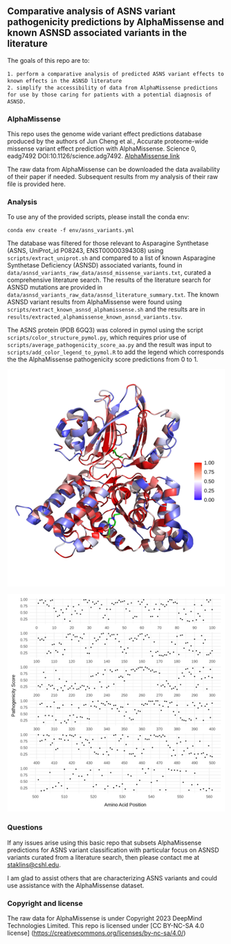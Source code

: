 ## Comparative analysis of ASNS variant pathogenicity predictions by AlphaMissense and known ASNSD associated variants in the literature

The goals of this repo are to:

    1. perform a comparative analysis of predicted ASNS variant effects to known effects in the ASNSD literature
    2. simplify the accessibility of data from AlphaMissense predictions for use by those caring for patients with a potential diagnosis of ASNSD.

### AlphaMissense

This repo uses the genome wide variant effect predictions database produced by the authors of Jun Cheng et al., Accurate proteome-wide missense variant effect prediction with AlphaMissense. Science 0, eadg7492 DOI:10.1126/science.adg7492. [AlphaMissense link](https://www.science.org/doi/10.1126/science.adg7492)

The raw data from AlphaMissense can be downloaded the data availability of their paper if needed. Subsequent results from my analysis of their raw file is provided here.

### Analysis

To use any of the provided scripts, please install the conda env:
```
conda env create -f env/asns_variants.yml
```

The database was filtered for those relevant to Asparagine Synthetase (ASNS, UniProt_id P08243, ENST00000394308) using `scripts/extract_uniprot.sh` and compared to a list of known Asparagine Synthetase Deficiency (ASNSD) associated variants, found in `data/asnsd_variants_raw_data/asnsd_missense_variants.txt`, curated a comprehensive literature search. The results of the literature search for ASNSD mutations are provided in `data/asnsd_variants_raw_data/asnsd_literature_summary.txt`. The known ASNSD variant results from AlphaMissense were found using `scripts/extract_known_asnsd_alphamissense.sh` and the results are in `results/extracted_alphamissense_known_asnsd_variants.tsv`.

The ASNS protein (PDB 6GQ3) was colored in pymol using the script `scripts/color_structure_pymol.py`, which requires prior use of `scripts/average_pathogenicity_score_aa.py` and the result was input to `scripts/add_color_legend_to_pymol.R` to add the legend which corresponds the the AlphaMissense pathogenicity score predictions from 0 to 1.

![Alt text](/results/color_asns_structure/pathogenic_colored_asns_legend.png?raw=true "ASNS protein structure with amino acids colored by the average AlphaMissense pathogenicity score")

![Alt text](/results/plot_aminoacid_pathogenicity_score.png?raw=true "Average AlphaMissense pathogenicity score by amino acid position")


### Questions

If any issues arise using this basic repo that subsets AlphaMissense predictions for ASNS variant classification with particular focus on ASNSD variants curated from a literature search, then please contact me at staklins@cshl.edu. 

I am glad to assist others that are characterizing ASNS variants and could use assistance with the AlphaMissense dataset.

### Copyright and license

The raw data for AlphaMissense is under Copyright 2023 DeepMind Technologies Limited.
This repo is licensed under [CC BY-NC-SA 4.0 license] (https://creativecommons.org/licenses/by-nc-sa/4.0/)